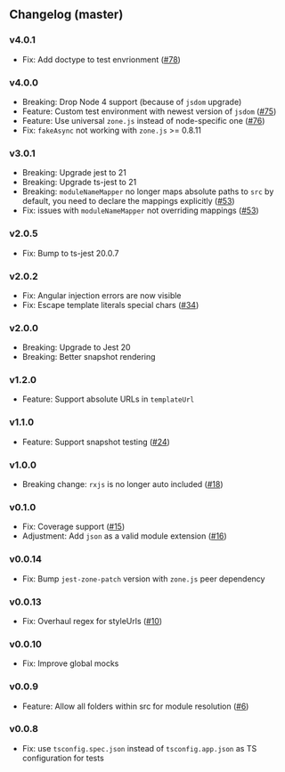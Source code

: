 ## Changelog (master)

### v4.0.1
* Fix: Add doctype to test envrionment ([#78](https://github.com/thymikee/jest-preset-angular/pull/78))

### v4.0.0
* Breaking: Drop Node 4 support (because of `jsdom` upgrade)
* Feature: Custom test environment with newest version of `jsdom` ([#75](https://github.com/thymikee/jest-preset-angular/pull/75))
* Feature: Use universal `zone.js` instead of node-specific one ([#76](https://github.com/thymikee/jest-preset-angular/pull/76))
* Fix: `fakeAsync` not working with `zone.js` >= 0.8.11

### v3.0.1
* Breaking: Upgrade jest to 21
* Breaking: Upgrade ts-jest to 21
* Breaking: `moduleNameMapper` no longer maps absolute paths to `src` by default, you need to declare the mappings explicitly ([#53](https://github.com/thymikee/jest-preset-angular/pull/53))
* Fix: issues with `moduleNameMapper` not overriding mappings ([#53](https://github.com/thymikee/jest-preset-angular/pull/53))

### v2.0.5
* Fix: Bump to ts-jest 20.0.7

### v2.0.2
* Fix: Angular injection errors are now visible
* Fix: Escape template literals special chars ([#34](https://github.com/thymikee/jest-preset-angular/pull/34))

### v2.0.0
* Breaking: Upgrade to Jest 20
* Breaking: Better snapshot rendering

### v1.2.0
* Feature: Support absolute URLs in `templateUrl`

### v1.1.0
* Feature: Support snapshot testing ([#24](https://github.com/thymikee/jest-preset-angular/pull/24))

### v1.0.0
* Breaking change: `rxjs` is no longer auto included ([#18](https://github.com/thymikee/jest-preset-angular/pull/18))

### v0.1.0
* Fix: Coverage support ([#15](https://github.com/thymikee/jest-preset-angular/pull/15))
* Adjustment: Add `json` as a valid module extension ([#16](https://github.com/thymikee/jest-preset-angular/pull/16))

### v0.0.14
* Fix: Bump `jest-zone-patch` version with `zone.js` peer dependency

### v0.0.13
* Fix: Overhaul regex for styleUrls ([#10](https://github.com/thymikee/jest-preset-angular/pull/10))

### v0.0.10
* Fix: Improve global mocks

### v0.0.9
* Feature: Allow all folders within src for module resolution ([#6](https://github.com/thymikee/jest-preset-angular/pull/6))

### v0.0.8
* Fix: use `tsconfig.spec.json` instead of `tsconfig.app.json` as TS configuration for tests
